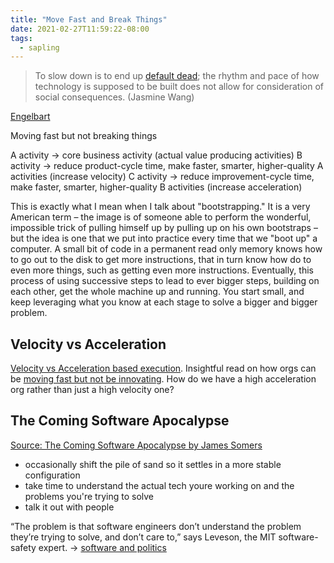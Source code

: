 ```yaml
---
title: "Move Fast and Break Things"
date: 2021-02-27T11:59:22-08:00
tags:
  - sapling
---
```


> To slow down is to end up [default dead](http://www.paulgraham.com/aord.html); the rhythm and pace of how technology is supposed to be built does not allow for consideration of social consequences. (Jasmine Wang)

[Engelbart](https://www.dougengelbart.org/content/view/348/000/)

Moving fast but not breaking things

A activity -> core business activity (actual value producing activities)
B activity -> reduce product-cycle time, make faster, smarter, higher-quality A activities (increase velocity)
C activity -> reduce improvement-cycle time, make faster, smarter, higher-quality B activities (increase acceleration)

This is exactly what I mean when I talk about "bootstrapping." It is a very American term – the image is of someone able to perform the wonderful, impossible trick of pulling himself up by pulling up on his own bootstraps – but the idea is one that we put into practice every time that we "boot up" a computer. A small bit of code in a permanent read only memory knows how to go out to the disk to get more instructions, that in turn know how do to even more things, such as getting even more instructions. Eventually, this process of using successive steps to lead to ever bigger steps, building on each other, get the whole machine up and running. You start small, and keep leveraging what you know at each stage to solve a bigger and bigger problem.

## Velocity vs Acceleration

[Velocity vs Acceleration based execution](https://www.samsonzhang.com/2021/01/19/how-to-innovate-and-create-a-culture-of-innovation.html). Insightful read on how orgs can be [moving fast but not be innovating](thoughts/move%20fast%20and%20break%20things.md). How do we have a high acceleration org rather than just a high velocity one?

## The Coming Software Apocalypse

[Source: The Coming Software Apocalypse by James Somers](https://outline.com/AKHJUv)

- occasionally shift the pile of sand so it settles in a more stable configuration
- take time to understand the actual tech youre working on and the problems you're trying to solve
- talk it out with people

“The problem is that software engineers don’t understand the problem they’re trying to solve, and don’t care to,” says Leveson, the MIT software-safety expert. -> [software and politics](thoughts/software%20and%20politics.md)
